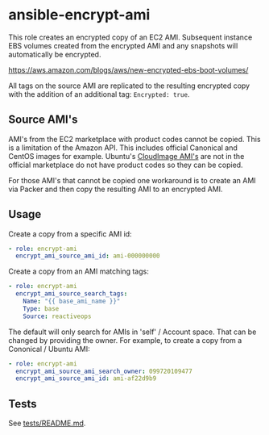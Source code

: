 # ansible-encrypt-ami

This role creates an encrypted copy of an EC2 AMI. Subsequent instance EBS volumes created from the encrypted AMI and any snapshots will automatically be encrypted.

https://aws.amazon.com/blogs/aws/new-encrypted-ebs-boot-volumes/

All tags on the source AMI are replicated to the resulting encrypted copy with the addition of an additional tag: `Encrypted: true`.

## Source AMI's

AMI's from the EC2 marketplace with product codes cannot be copied. This is a limitation of the Amazon API. This includes official Canonical and CentOS images for example. Ubuntu's [CloudImage AMI's](https://cloud-images.ubuntu.com/) are not in the official marketplace do not have product codes so they can be copied.

For those AMI's that cannot be copied one workaround is to create an AMI via Packer and then copy the resulting AMI to an encrypted AMI.

## Usage

Create a copy from a specific AMI id:

```yaml
- role: encrypt-ami
  encrypt_ami_source_ami_id: ami-000000000
```

Create a copy from an AMI matching tags:

```yaml
- role: encrypt-ami
  encrypt_ami_source_search_tags:
    Name: "{{ base_ami_name }}"
    Type: base
    Source: reactiveops
```

The default will only search for AMIs in 'self' / Account space. That can be changed by providing the owner.
For example, to create a copy from a Cononical / Ubuntu AMI:

```yaml
- role: encrypt-ami
  encrypt_ami_source_ami_search_owner: 099720109477
  encrypt_ami_source_ami_id: ami-af22d9b9
```

## Tests

See [tests/README.md](tests/README.md).

